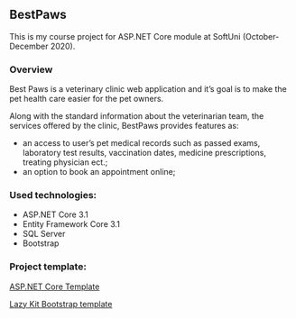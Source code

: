 <h2>BestPaws</h2>
This is my course project for ASP.NET Core module at SoftUni (October-December 2020).

<h3>Overview</h3>
<p>Best Paws is a veterinary clinic web application and it’s goal is to make the pet health care easier for the pet owners.</p>
<p>Along with the standard information about the veterinarian team, the services offered by the clinic, BestPaws provides features as:
<ul>
<li>an access to user’s pet medical records such as passed exams, laboratory test results, vaccination dates, medicine prescriptions, treating physician ect.;</li>
<li>an option to book an appointment online;</li>
</ul>
<h3>Used technologies:</h3>
    <ul>
    <li>ASP.NET Core 3.1</li>
    <li>Entity Framework Core 3.1</li>
    <li>SQL Server</li>
    <li>Bootstrap</li>
    </ul>
</p>
 <h3>Project template:</h3>
 <p><a href="https://github.com/NikolayIT/ASP.NET-Core-Template" target="_blank" rel="noopener noreferrer">ASP.NET Core Template</a></p>
 <p><a href="https://github.com/bootstrapbay/lazy-kit" target="_blank" rel="noopener noreferrer"> Lazy Kit Bootstrap template</a></p>
